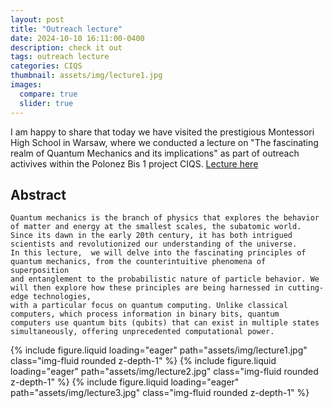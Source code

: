 ```yaml
---
layout: post
title: "Outreach lecture"
date: 2024-10-10 16:11:00-0400
description: check it out
tags: outreach lecture
categories: CIQS
thumbnail: assets/img/lecture1.jpg
images:
  compare: true
  slider: true
---
```



I am happy to share that today we have visited the prestigious Montessori High School in Warsaw, where we conducted a lecture on "The fascinating realm of Quantum Mechanics and its implications" 
as part of outreach activives within the Polonez Bis 1 project CIQS. [Lecture here](https://ftahas.github.io/assets/pdf/QM_lecture.pdf)

## Abstract

    Quantum mechanics is the branch of physics that explores the behavior of matter and energy at the smallest scales, the subatomic world. 
    Since its dawn in the early 20th century, it has both intrigued scientists and revolutionized our understanding of the universe. 
    In this lecture,  we will delve into the fascinating principles of quantum mechanics, from the counterintuitive phenomena of superposition 
    and entanglement to the probabilistic nature of particle behavior. We will then explore how these principles are being harnessed in cutting-edge technologies, 
    with a particular focus on quantum computing. Unlike classical computers, which process information in binary bits, quantum
    computers use quantum bits (qubits) that can exist in multiple states simultaneously, offering unprecedented computational power.


<swiper-container keyboard="true" navigation="true" pagination="true" pagination-clickable="true" pagination-dynamic-bullets="true" rewind="true">
  <swiper-slide>{% include figure.liquid loading="eager" path="assets/img/lecture1.jpg" class="img-fluid rounded z-depth-1" %}</swiper-slide>
  <swiper-slide>{% include figure.liquid loading="eager" path="assets/img/lecture2.jpg" class="img-fluid rounded z-depth-1" %}</swiper-slide>
  <swiper-slide>{% include figure.liquid loading="eager" path="assets/img/lecture3.jpg" class="img-fluid rounded z-depth-1" %}</swiper-slide>
</swiper-container>